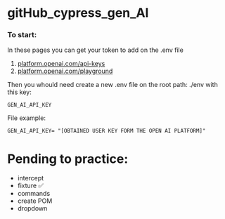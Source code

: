 # gitHub_cypress_gen_AI

### To start:

In these pages you can get your token to add on the .env file

1. [platform.openai.com/api-keys](platform.openai.com/api-keys)
2. [platform.openai.com/playground](https://platform.openai.com/playground/chat?models=gpt-3.5-turbo)

Then you whould need create a new .env file on the root path: ./env with this key:

```shell
GEN_AI_API_KEY
```

File example:

```shell
GEN_AI_API_KEY= "[OBTAINED USER KEY FORM THE OPEN AI PLATFORM]"
```

# Pending to practice:

- intercept
- fixture ✅
- commands
- create POM
- dropdown